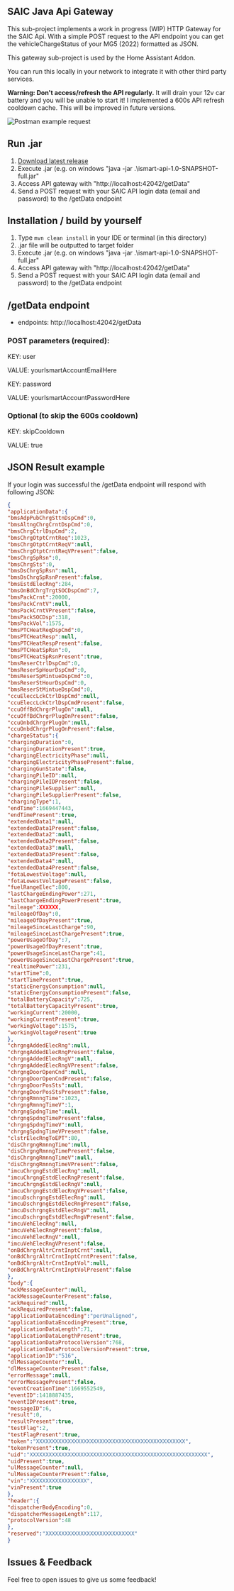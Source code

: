 ## SAIC Java Api Gateway
This sub-project implements a work in progress (WIP) HTTP Gateway for the SAIC Api. With a simple POST request to the API endpoint you can get the vehicleChargeStatus of your MG5 (2022) formatted as JSON.

This gateway sub-project is used by the Home Assistant Addon. 

You can run this locally in your network to integrate it with other third party services.

**Warning: Don't access/refresh the API regularly.** It will drain your 12v car battery and you will be unable to start it! I implemented a 600s API refresh cooldown cache. This will be improved in future versions.

![Postman example request](./postman.jpg)

## Run .jar
1. [Download latest release](https://github.com/ReverseEngineeringDE/SAIC-API-Documentation/raw/main/saic-java-api-gateway/ismart-api-1.0-SNAPSHOT-full.jar)
2. Execute .jar (e.g. on windows "java -jar .\ismart-api-1.0-SNAPSHOT-full.jar"
5. Access API gateway with "http://localhost:42042/getData"
4. Send a POST request with your SAIC API login data (email and password) to the /getData endpoint


## Installation / build by yourself
1. Type ```mvn clean install``` in your IDE or terminal (in this directory)
2. .jar file will be outputted to target folder
3. Execute .jar (e.g. on windows "java -jar .\ismart-api-1.0-SNAPSHOT-full.jar"
4. Access API gateway with "http://localhost:42042/getData"
5. Send a POST request with your SAIC API login data (email and password) to the /getData endpoint

## /getData endpoint
- endpoints: http://localhost:42042/getData

### POST parameters (required):

KEY: user

VALUE: yourIsmartAccountEmailHere

KEY: password

VALUE: yourIsmartAccountPasswordHere


### Optional (to skip the 600s cooldown)

KEY: skipCooldown

VALUE: true

## JSON Result example
If your login was successful the /getData endpoint will respond with following JSON:

```JSON
{
"applicationData":{
"bmsAdpPubChrgSttnDspCmd":0,
"bmsAltngChrgCrntDspCmd":0,
"bmsChrgCtrlDspCmd":2,
"bmsChrgOtptCrntReq":1023,
"bmsChrgOtptCrntReqV":null,
"bmsChrgOtptCrntReqVPresent":false,
"bmsChrgSpRsn":0,
"bmsChrgSts":0,
"bmsDsChrgSpRsn":null,
"bmsDsChrgSpRsnPresent":false,
"bmsEstdElecRng":284,
"bmsOnBdChrgTrgtSOCDspCmd":7,
"bmsPackCrnt":20000,
"bmsPackCrntV":null,
"bmsPackCrntVPresent":false,
"bmsPackSOCDsp":318,
"bmsPackVol":1575,
"bmsPTCHeatReqDspCmd":0,
"bmsPTCHeatResp":null,
"bmsPTCHeatRespPresent":false,
"bmsPTCHeatSpRsn":0,
"bmsPTCHeatSpRsnPresent":true,
"bmsReserCtrlDspCmd":0,
"bmsReserSpHourDspCmd":0,
"bmsReserSpMintueDspCmd":0,
"bmsReserStHourDspCmd":0,
"bmsReserStMintueDspCmd":0,
"ccuEleccLckCtrlDspCmd":null,
"ccuEleccLckCtrlDspCmdPresent":false,
"ccuOffBdChrgrPlugOn":null,
"ccuOffBdChrgrPlugOnPresent":false,
"ccuOnbdChrgrPlugOn":null,
"ccuOnbdChrgrPlugOnPresent":false,
"chargeStatus":{
"chargingDuration":0,
"chargingDurationPresent":true,
"chargingElectricityPhase":null,
"chargingElectricityPhasePresent":false,
"chargingGunState":false,
"chargingPileID":null,
"chargingPileIDPresent":false,
"chargingPileSupplier":null,
"chargingPileSupplierPresent":false,
"chargingType":1,
"endTime":1669447443,
"endTimePresent":true,
"extendedData1":null,
"extendedData1Present":false,
"extendedData2":null,
"extendedData2Present":false,
"extendedData3":null,
"extendedData3Present":false,
"extendedData4":null,
"extendedData4Present":false,
"fotaLowestVoltage":null,
"fotaLowestVoltagePresent":false,
"fuelRangeElec":800,
"lastChargeEndingPower":271,
"lastChargeEndingPowerPresent":true,
"mileage":XXXXXX,
"mileageOfDay":0,
"mileageOfDayPresent":true,
"mileageSinceLastCharge":90,
"mileageSinceLastChargePresent":true,
"powerUsageOfDay":7,
"powerUsageOfDayPresent":true,
"powerUsageSinceLastCharge":41,
"powerUsageSinceLastChargePresent":true,
"realtimePower":231,
"startTime":0,
"startTimePresent":true,
"staticEnergyConsumption":null,
"staticEnergyConsumptionPresent":false,
"totalBatteryCapacity":725,
"totalBatteryCapacityPresent":true,
"workingCurrent":20000,
"workingCurrentPresent":true,
"workingVoltage":1575,
"workingVoltagePresent":true
},
"chrgngAddedElecRng":null,
"chrgngAddedElecRngPresent":false,
"chrgngAddedElecRngV":null,
"chrgngAddedElecRngVPresent":false,
"chrgngDoorOpenCnd":null,
"chrgngDoorOpenCndPresent":false,
"chrgngDoorPosSts":null,
"chrgngDoorPosStsPresent":false,
"chrgngRmnngTime":1023,
"chrgngRmnngTimeV":1,
"chrgngSpdngTime":null,
"chrgngSpdngTimePresent":false,
"chrgngSpdngTimeV":null,
"chrgngSpdngTimeVPresent":false,
"clstrElecRngToEPT":80,
"disChrgngRmnngTime":null,
"disChrgngRmnngTimePresent":false,
"disChrgngRmnngTimeV":null,
"disChrgngRmnngTimeVPresent":false,
"imcuChrgngEstdElecRng":null,
"imcuChrgngEstdElecRngPresent":false,
"imcuChrgngEstdElecRngV":null,
"imcuChrgngEstdElecRngVPresent":false,
"imcuDschrgngEstdElecRng":null,
"imcuDschrgngEstdElecRngPresent":false,
"imcuDschrgngEstdElecRngV":null,
"imcuDschrgngEstdElecRngVPresent":false,
"imcuVehElecRng":null,
"imcuVehElecRngPresent":false,
"imcuVehElecRngV":null,
"imcuVehElecRngVPresent":false,
"onBdChrgrAltrCrntInptCrnt":null,
"onBdChrgrAltrCrntInptCrntPresent":false,
"onBdChrgrAltrCrntInptVol":null,
"onBdChrgrAltrCrntInptVolPresent":false
},
"body":{
"ackMessageCounter":null,
"ackMessageCounterPresent":false,
"ackRequired":null,
"ackRequiredPresent":false,
"applicationDataEncoding":"perUnaligned",
"applicationDataEncodingPresent":true,
"applicationDataLength":71,
"applicationDataLengthPresent":true,
"applicationDataProtocolVersion":768,
"applicationDataProtocolVersionPresent":true,
"applicationID":"516",
"dlMessageCounter":null,
"dlMessageCounterPresent":false,
"errorMessage":null,
"errorMessagePresent":false,
"eventCreationTime":1669552549,
"eventID":1418887435,
"eventIDPresent":true,
"messageID":6,
"result":0,
"resultPresent":true,
"testFlag":2,
"testFlagPresent":true,
"token":"XXXXXXXXXXXXXXXXXXXXXXXXXXXXXXXXXXXXXXXXXXXXXXX",
"tokenPresent":true,
"uid":"XXXXXXXXXXXXXXXXXXXXXXXXXXXXXXXXXXXXXXXXXXXXXXXXXXXXXXXX",
"uidPresent":true,
"ulMessageCounter":null,
"ulMessageCounterPresent":false,
"vin":"XXXXXXXXXXXXXXXXXX",
"vinPresent":true
},
"header":{
"dispatcherBodyEncoding":0,
"dispatcherMessageLength":117,
"protocolVersion":48
},
"reserved":"XXXXXXXXXXXXXXXXXXXXXXXXXXXX"
}
```

## Issues & Feedback
Feel free to open issues to give us some feedback!